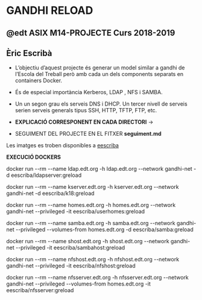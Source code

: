 # GANDHI RELOAD
## @edt ASIX M14-PROJECTE Curs 2018-2019
## Èric Escribà


* L’objectiu d’aquest projecte és generar un model similar a gandhi de l’Escola del Treball però amb cada un dels components separats en containers Docker. 
* És de especial importància Kerberos, LDAP , NFS i SAMBA. 
* Un un segon grau els serveis DNS i DHCP. Un tercer nivell de serveis serien serveis generals tipus SSH, HTTP, TFTP, FTP, etc.

* **EXPLICACIÓ CORRESPONENT EN CADA DIRECTORI** ->

* SEGUIMENT DEL PROJECTE EN EL FITXER **seguiment.md**

Les imatges es troben disponibles a [eescriba](https://hub.docker.com/u/eescriba/)

**EXECUCIÓ DOCKERS**

docker run --rm --name ldap.edt.org -h ldap.edt.org --network gandhi-net -d eescriba/ldapserver:greload

docker run --rm --name kserver.edt.org -h kserver.edt.org --network gandhi-net -d eescriba/k18:greload


docker run --rm --name homes.edt.org -h homes.edt.org --network gandhi-net --privileged -it eescriba/userhomes:greload


docker run --rm --name samba.edt.org -h samba.edt.org --network gandhi-net --privileged --volumes-from homes.edt.org -d eescriba/samba:greload

docker run --rm --name shost.edt.org -h shost.edt.org --network gandhi-net --privileged -it eescriba/sambahost:greload


docker run --rm --name nfshost.edt.org -h nfshost.edt.org --network gandhi-net --privileged -it eescriba/nfshost:greload


docker run --rm --name nfsserver.edt.org -h nfsserver.edt.org --network gandhi-net --privileged --volumes-from homes.edt.org -it eescriba/nfsserver:greload 

